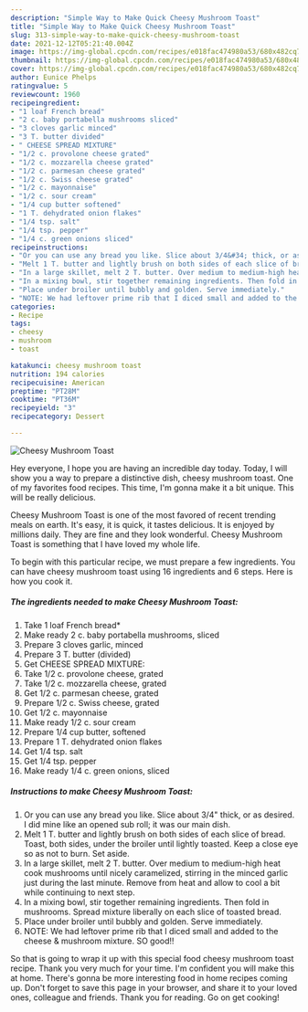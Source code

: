 ```yaml
---
description: "Simple Way to Make Quick Cheesy Mushroom Toast"
title: "Simple Way to Make Quick Cheesy Mushroom Toast"
slug: 313-simple-way-to-make-quick-cheesy-mushroom-toast
date: 2021-12-12T05:21:40.004Z
image: https://img-global.cpcdn.com/recipes/e018fac474980a53/680x482cq70/cheesy-mushroom-toast-recipe-main-photo.jpg
thumbnail: https://img-global.cpcdn.com/recipes/e018fac474980a53/680x482cq70/cheesy-mushroom-toast-recipe-main-photo.jpg
cover: https://img-global.cpcdn.com/recipes/e018fac474980a53/680x482cq70/cheesy-mushroom-toast-recipe-main-photo.jpg
author: Eunice Phelps
ratingvalue: 5
reviewcount: 1960
recipeingredient:
- "1 loaf French bread"
- "2 c. baby portabella mushrooms sliced"
- "3 cloves garlic minced"
- "3 T. butter divided"
- " CHEESE SPREAD MIXTURE"
- "1/2 c. provolone cheese grated"
- "1/2 c. mozzarella cheese grated"
- "1/2 c. parmesan cheese grated"
- "1/2 c. Swiss cheese grated"
- "1/2 c. mayonnaise"
- "1/2 c. sour cream"
- "1/4 cup butter softened"
- "1 T. dehydrated onion flakes"
- "1/4 tsp. salt"
- "1/4 tsp. pepper"
- "1/4 c. green onions sliced"
recipeinstructions:
- "Or you can use any bread you like. Slice about 3/4&#34; thick, or as desired. I did mine like an opened sub roll; it was our main dish."
- "Melt 1 T. butter and lightly brush on both sides of each slice of bread. Toast, both sides, under the broiler until lightly toasted. Keep a close eye so as not to burn. Set aside."
- "In a large skillet, melt 2 T. butter. Over medium to medium-high heat cook mushrooms until nicely caramelized, stirring in the minced garlic just during the last minute. Remove from heat and allow to cool a bit while continuing to next step."
- "In a mixing bowl, stir together remaining ingredients. Then fold in mushrooms. Spread mixture liberally on each slice of toasted bread."
- "Place under broiler until bubbly and golden. Serve immediately."
- "NOTE: We had leftover prime rib that I diced small and added to the cheese &amp; mushroom mixture. SO good!!"
categories:
- Recipe
tags:
- cheesy
- mushroom
- toast

katakunci: cheesy mushroom toast 
nutrition: 194 calories
recipecuisine: American
preptime: "PT28M"
cooktime: "PT36M"
recipeyield: "3"
recipecategory: Dessert

---
```



![Cheesy Mushroom Toast](https://img-global.cpcdn.com/recipes/e018fac474980a53/680x482cq70/cheesy-mushroom-toast-recipe-main-photo.jpg)

Hey everyone, I hope you are having an incredible day today. Today, I will show you a way to prepare a distinctive dish, cheesy mushroom toast. One of my favorites food recipes. This time, I'm gonna make it a bit unique. This will be really delicious.

Cheesy Mushroom Toast is one of the most favored of recent trending meals on earth. It's easy, it is quick, it tastes delicious. It is enjoyed by millions daily. They are fine and they look wonderful. Cheesy Mushroom Toast is something that I have loved my whole life.




To begin with this particular recipe, we must prepare a few ingredients. You can have cheesy mushroom toast using 16 ingredients and 6 steps. Here is how you cook it.

<!--inarticleads1-->

##### The ingredients needed to make Cheesy Mushroom Toast:

1. Take 1 loaf French bread*
1. Make ready 2 c. baby portabella mushrooms, sliced
1. Prepare 3 cloves garlic, minced
1. Prepare 3 T. butter (divided)
1. Get  CHEESE SPREAD MIXTURE:
1. Take 1/2 c. provolone cheese, grated
1. Take 1/2 c. mozzarella cheese, grated
1. Get 1/2 c. parmesan cheese, grated
1. Prepare 1/2 c. Swiss cheese, grated
1. Get 1/2 c. mayonnaise
1. Make ready 1/2 c. sour cream
1. Prepare 1/4 cup butter, softened
1. Prepare 1 T. dehydrated onion flakes
1. Get 1/4 tsp. salt
1. Get 1/4 tsp. pepper
1. Make ready 1/4 c. green onions, sliced




<!--inarticleads2-->

##### Instructions to make Cheesy Mushroom Toast:

1. Or you can use any bread you like. Slice about 3/4&#34; thick, or as desired. I did mine like an opened sub roll; it was our main dish.
1. Melt 1 T. butter and lightly brush on both sides of each slice of bread. Toast, both sides, under the broiler until lightly toasted. Keep a close eye so as not to burn. Set aside.
1. In a large skillet, melt 2 T. butter. Over medium to medium-high heat cook mushrooms until nicely caramelized, stirring in the minced garlic just during the last minute. Remove from heat and allow to cool a bit while continuing to next step.
1. In a mixing bowl, stir together remaining ingredients. Then fold in mushrooms. Spread mixture liberally on each slice of toasted bread.
1. Place under broiler until bubbly and golden. Serve immediately.
1. NOTE: We had leftover prime rib that I diced small and added to the cheese &amp; mushroom mixture. SO good!!




So that is going to wrap it up with this special food cheesy mushroom toast recipe. Thank you very much for your time. I'm confident you will make this at home. There's gonna be more interesting food in home recipes coming up. Don't forget to save this page in your browser, and share it to your loved ones, colleague and friends. Thank you for reading. Go on get cooking!
